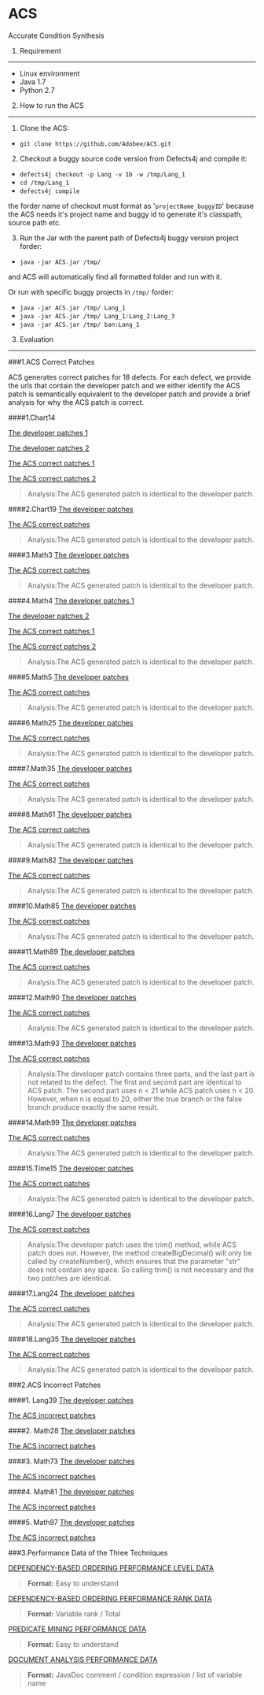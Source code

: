 
ACS 
====
Accurate Condition Synthesis

1. Requirement
----------------
 - Linux environment
 - Java 1.7
 - Python 2.7
 
2. How to run the ACS
---------------------
1. Clone the ACS:
  - `git clone https://github.com/Adobee/ACS.git`

2. Checkout a buggy source code version from Defects4j and compile it:
  - `defects4j checkout -p Lang -v 1b -w /tmp/Lang_1`
  - `cd /tmp/Lang_1`
  - `defects4j compile`
 
 the forder name of checkout must format as '`projectName_buggyID`' because the ACS needs it's project name and buggy id to generate it's classpath, source path etc.

3. Run the Jar with the parent path of Defects4j buggy version project forder:
  - `java -jar ACS.jar /tmp/`
 
 and ACS will automatically find all formatted folder and run with it.

  Or run with specific buggy projects in `/tmp/` forder:
  - `java -jar ACS.jar /tmp/ Lang_1`
  - `java -jar ACS.jar /tmp/ Lang_1:Lang_2:Lang_3`
  - `java -jar ACS.jar /tmp/ ban:Lang_1`
3. Evaluation 
--------------------

###1.ACS Correct Patches

ACS generates correct patches for 18 defects. For each defect, we provide the urls that contain the developer patch and we either identify the ACS patch is semantically equivalent to the developer patch and provide a brief analysis for why the ACS patch is correct.

####1.Chart14

[The developer patches 1](https://github.com/Adobee/ACS/blob/master/patch/Developer/Chart14/source/org/jfree/chart/plot/CategoryPlot.java)

[The developer patches 2](https://github.com/Adobee/ACS/blob/master/patch/Developer/Chart14/source/org/jfree/chart/plot/XYPlot.java)

[The ACS correct patches 1](https://github.com/Adobee/ACS/blob/master/patch/ACS/Chart14/source/org/jfree/chart/plot/CategoryPlot.java)

[The ACS correct patches 2](https://github.com/Adobee/ACS/blob/master/patch/ACS/Chart14/source/org/jfree/chart/plot/XYPlot.java)

>Analysis:The ACS generated patch is identical to the developer patch.

####2.Chart19
[The developer patches](https://github.com/Adobee/ACS/blob/master/patch/Developer/Chart19/source/org/jfree/chart/plot/CategoryPlot.java)

[The ACS correct patches](https://github.com/Adobee/ACS/blob/master/patch/ACS/Chart19/source/org/jfree/chart/plot/CategoryPlot.java)

>Analysis:The ACS generated patch is identical to the developer patch.

####3.Math3
[The developer patches](https://github.com/Adobee/ACS/blob/master/patch/Developer/Math3/src/main/java/org/apache/commons/math3/util/MathArrays.java)

[The ACS correct patches](https://github.com/Adobee/ACS/blob/master/patch/ACS/Math3/src/main/java/org/apache/commons/math3/util/MathArrays.java)

>Analysis:The ACS generated patch is identical to the developer patch.

####4.Math4
[The developer patches 1](https://github.com/Adobee/ACS/blob/master/patch/Developer/Math4/src/main/java/org/apache/commons/math3/geometry/euclidean/threed/SubLine.java)

[The developer patches 2](https://github.com/Adobee/ACS/blob/master/patch/Developer/Math4/src/main/java/org/apache/commons/math3/geometry/euclidean/twod/SubLine.java)

[The ACS correct patches 1](https://github.com/Adobee/ACS/blob/master/patch/ACS/Math4/src/main/java/org/apache/commons/math3/geometry/euclidean/threed/SubLine.java)

[The ACS correct patches 2](https://github.com/Adobee/ACS/blob/master/patch/ACS/Math4/src/main/java/org/apache/commons/math3/geometry/euclidean/twod/SubLine.java)

>Analysis:The ACS generated patch is identical to the developer patch.

####5.Math5
[The developer patches](https://github.com/Adobee/ACS/blob/master/patch/Developer/Math5/src/main/java/org/apache/commons/math3/complex/Complex.java)

[The ACS correct patches](https://github.com/Adobee/ACS/blob/master/patch/ACS/Math5/src/main/java/org/apache/commons/math3/complex/Complex.java)

>Analysis:The ACS generated patch is identical to the developer patch.

####6.Math25
[The developer patches](https://github.com/Adobee/ACS/blob/master/patch/Developer/Math25/src/main/java/org/apache/commons/math3/optimization/fitting/HarmonicFitter.java)

[The ACS correct patches](https://github.com/Adobee/ACS/blob/master/patch/ACS/Math25/src/main/java/org/apache/commons/math3/optimization/fitting/HarmonicFitter.java)

>Analysis:The ACS generated patch is identical to the developer patch.

####7.Math35
[The developer patches](https://github.com/Adobee/ACS/blob/master/patch/Developer/Math35/src/main/java/org/apache/commons/math3/genetics/ElitisticListPopulation.java)

[The ACS correct patches](https://github.com/Adobee/ACS/blob/master/patch/ACS/Math35/src/main/java/org/apache/commons/math3/genetics/ElitisticListPopulation.java)

>Analysis:The ACS generated patch is identical to the developer patch.

####8.Math61
[The developer patches](https://github.com/Adobee/ACS/blob/master/patch/Developer/Math61/src/main/java/org/apache/commons/math/distribution/PoissonDistributionImpl.java)

[The ACS correct patches](https://github.com/Adobee/ACS/blob/master/patch/ACS/Math61/src/main/java/org/apache/commons/math/distribution/PoissonDistributionImpl.java)

>Analysis:The ACS generated patch is identical to the developer patch.

####9.Math82
[The developer patches](https://github.com/Adobee/ACS/blob/master/patch/Developer/Math82/src/main/java/org/apache/commons/math/optimization/linear/SimplexSolver.java)

[The ACS correct patches](https://github.com/Adobee/ACS/blob/master/patch/ACS/Math82/src/main/java/org/apache/commons/math/optimization/linear/SimplexSolver.java)

>Analysis:The ACS generated patch is identical to the developer patch.

####10.Math85
[The developer patches](https://github.com/Adobee/ACS/blob/master/patch/Developer/Math85/src/java/org/apache/commons/math/analysis/solvers/UnivariateRealSolverUtils.java)

[The ACS correct patches](https://github.com/Adobee/ACS/blob/master/patch/ACS/Math85/src/java/org/apache/commons/math/analysis/solvers/UnivariateRealSolverUtils.java)

>Analysis:The ACS generated patch is identical to the developer patch.

####11.Math89
[The developer patches](https://github.com/Adobee/ACS/blob/master/patch/Developer/Math89/src/java/org/apache/commons/math/stat/Frequency.java)

[The ACS correct patches](https://github.com/Adobee/ACS/blob/master/patch/ACS/Math89/src/java/org/apache/commons/math/stat/Frequency.java)

>Analysis:The ACS generated patch is identical to the developer patch.

####12.Math90
[The developer patches](https://github.com/Adobee/ACS/tree/master/patch/Developer/Math90/src/java/org/apache/commons/math/stat)

[The ACS correct patches](https://github.com/Adobee/ACS/blob/master/patch/ACS/Math90/src/java/org/apache/commons/math/stat/Frequency.java)

>Analysis:The ACS generated patch is identical to the developer patch.

####13.Math93
[The developer patches](https://github.com/Adobee/ACS/blob/master/patch/Developer/Math93/src/java/org/apache/commons/math/util/MathUtils.java)

[The ACS correct patches](https://github.com/Adobee/ACS/blob/master/patch/ACS/Math93/src/java/org/apache/commons/math/util/MathUtils.java)

>Analysis:The developer patch contains three parts, and the last part is not related to the defect. The first and second part are identical to ACS patch. The second part uses n < 21 while ACS patch uses n < 20. However, when n is equal to 20, either the true branch or the false branch produce exactly the same result.

####14.Math99
[The developer patches](https://github.com/Adobee/ACS/blob/master/patch/Developer/Math99/src/java/org/apache/commons/math/util/MathUtils.java)

[The ACS correct patches](https://github.com/Adobee/ACS/blob/master/patch/ACS/Math99/src/java/org/apache/commons/math/util/MathUtils.java)

>Analysis:The ACS generated patch is identical to the developer patch.
 
####15.Time15
[The developer patches](https://github.com/Adobee/ACS/blob/master/patch/Developer/Time15/src/main/java/org/joda/time/field/FieldUtils.java)

[The ACS correct patches](https://github.com/Adobee/ACS/blob/master/patch/ACS/Time15/src/main/java/org/joda/time/field/FieldUtils.java)

>Analysis:The ACS generated patch is identical to the developer patch.

####16.Lang7
[The developer patches](https://github.com/Adobee/ACS/blob/master/patch/Developer/Lang7/src/main/java/org/apache/commons/lang3/math/NumberUtils.java)

[The ACS correct patches](https://github.com/Adobee/ACS/blob/master/patch/ACS/Lang7/src/main/java/org/apache/commons/lang3/math/NumberUtils.java)

>Analysis:The developer patch uses the trim() method, while ACS patch does not. However, the method createBigDecimal() will only be called by createNumber(), which ensures that
the parameter "str" does not contain any space. So calling trim() is not necessary and the two patches are identical.

####17.Lang24
[The developer patches](https://github.com/Adobee/ACS/blob/master/patch/Developer/Lang24/src/main/java/org/apache/commons/lang3/math/NumberUtils.java)

[The ACS correct patches](https://github.com/Adobee/ACS/blob/master/patch/ACS/Lang24/src/main/java/org/apache/commons/lang3/math/NumberUtils.java)

>Analysis:The ACS generated patch is identical to the developer patch.

####18.Lang35
[The developer patches](https://github.com/Adobee/ACS/blob/master/patch/Developer/Lang35/src/main/java/org/apache/commons/lang3/ArrayUtils.java)

[The ACS correct patches](https://github.com/Adobee/ACS/blob/master/patch/ACS/Lang35/src/main/java/org/apache/commons/lang3/ArrayUtils.java)

>Analysis:The ACS generated patch is identical to the developer patch.

###2.ACS Incorrect Patches

####1. Lang39
[The developer patches](https://github.com/Adobee/ACS/blob/master/patch/Developer/Lang39/src/main/java/org/apache/commons/lang3/StringUtils.java)

[The ACS incorrect patches](https://github.com/Adobee/ACS/blob/master/patch/ACS/Lang39/src/main/java/org/apache/commons/lang3/StringUtils.java)

####2. Math28
[The developer patches](https://github.com/Adobee/ACS/blob/master/patch/Developer/Math28/src/main/java/org/apache/commons/math3/optimization/linear/SimplexSolver.java)

[The ACS incorrect patches](https://github.com/Adobee/ACS/blob/master/patch/ACS/Math28/src/main/java/org/apache/commons/math3/optimization/linear/SimplexSolver.java)

####3. Math73
[The developer patches](https://github.com/Adobee/ACS/blob/master/patch/Developer/Math73/src/main/java/org/apache/commons/math/analysis/solvers/BrentSolver.java)

[The ACS incorrect patches](https://github.com/Adobee/ACS/blob/master/patch/ACS/Math73/src/main/java/org/apache/commons/math/analysis/solvers/BrentSolver.java)

####4. Math81
[The developer patches](https://github.com/Adobee/ACS/blob/master/patch/Developer/Math81/src/main/java/org/apache/commons/math/linear/EigenDecompositionImpl.java)

[The ACS incorrect patches](https://github.com/Adobee/ACS/blob/master/patch/ACS/Math81/src/main/java/org/apache/commons/math/linear/EigenDecompositionImpl.java)

####5. Math97
[The developer patches](https://github.com/Adobee/ACS/blob/master/patch/Developer/Math97/src/main/java/org/apache/commons/math/analysis/BrentSolver.java)

[The ACS incorrect patches](https://github.com/Adobee/ACS/blob/master/patch/ACS/Math97/src/main/java/org/apache/commons/math/analysis/BrentSolver.java)

###3.Performance Data of the Three Techniques

[DEPENDENCY-BASED ORDERING PERFORMANCE LEVEL DATA](https://github.com/Adobee/ACS/blob/master/patch/evaluation/DEPENDENCY-BASED%20ORDERING%20PERFORMANCE%20LEVEL%20DATA.log)

>**Format:** Easy to understand


[DEPENDENCY-BASED ORDERING PERFORMANCE RANK DATA](https://github.com/Adobee/ACS/blob/master/patch/evaluation/DEPENDENCY-BASED%20ORDERING%20PERFORMANCE%20RANK%20DATA.log)

>**Format:** Variable rank / Total


[PREDICATE MINING PERFORMANCE DATA](https://github.com/Adobee/ACS/blob/master/patch/evaluation/PREDICATE%20MINING%20PERFORMANCE%20DATA.log)

>**Format:** Easy to understand


[DOCUMENT ANALYSIS PERFORMANCE DATA](https://github.com/Adobee/ACS/blob/master/patch/evaluation/DOCUMENT%20ANALYSIS%20PERFORMANCE%20DATA.log)

>**Format:** JavaDoc comment / condition expression / list of variable name 
